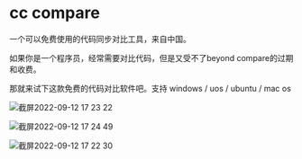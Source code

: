 # cc compare
一个可以免费使用的代码同步对比工具，来自中国。

如果你是一个程序员，经常需要对比代码，但是又受不了beyond compare的过期和收费。

那就来试下这款免费的代码对比软件吧。支持 windows / uos / ubuntu / mac os


![截屏2022-09-12 17 23 22](https://user-images.githubusercontent.com/42246867/189620006-aa817dda-07ee-467c-a9da-cb8528e43e19.png)

![截屏2022-09-12 17 24 49](https://user-images.githubusercontent.com/42246867/189620025-d2be69aa-4d89-4de5-a83e-b73f09ae4868.png)

![截屏2022-09-12 17 22 30](https://user-images.githubusercontent.com/42246867/189620035-59a5cf26-f025-4df6-b1d0-0c07bf1e1dcd.png)
